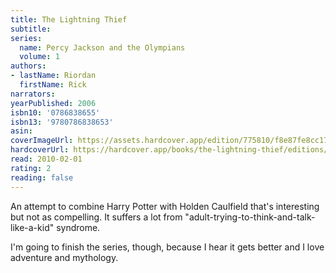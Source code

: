 ```yaml
---
title: The Lightning Thief
subtitle:
series:
  name: Percy Jackson and the Olympians
  volume: 1
authors:
- lastName: Riordan
  firstName: Rick
narrators:
yearPublished: 2006
isbn10: '0786838655'
isbn13: '9780786838653'
asin:
coverImageUrl: https://assets.hardcover.app/edition/775810/f8e87fe8cc17eb4ed4492a028108ff48925a25ec.jpeg
hardcoverUrl: https://hardcover.app/books/the-lightning-thief/editions/30903112
read: 2010-02-01
rating: 2
reading: false
---
```

An attempt to combine Harry Potter with Holden Caulfield that's interesting but not as compelling. It suffers a lot from "adult-trying-to-think-and-talk-like-a-kid" syndrome.

I'm going to finish the series, though, because I hear it gets better and I love adventure and mythology.
